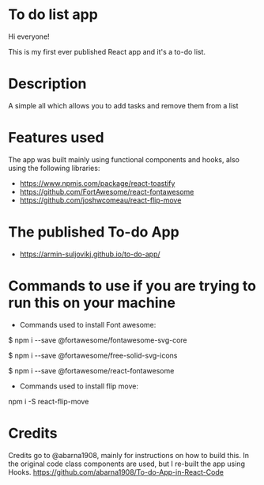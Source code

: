 # To do list app
Hi everyone!

This is my first ever published React app and it's a to-do list. 

# Description
A simple all which allows you to add tasks and remove them from a list

# Features used
The app was built mainly using functional components and hooks, also using the following libraries:
- https://www.npmjs.com/package/react-toastify
- https://github.com/FortAwesome/react-fontawesome
- https://github.com/joshwcomeau/react-flip-move

# The published To-do App
- https://armin-suljovikj.github.io/to-do-app/

# Commands to use if you are trying to run this on your machine

- Commands used to install Font awesome:

$ npm i --save @fortawesome/fontawesome-svg-core

$ npm i --save @fortawesome/free-solid-svg-icons

$ npm i --save @fortawesome/react-fontawesome

- Commands used to install flip move:

npm i -S react-flip-move

# Credits
Credits go to @abarna1908, mainly for instructions on how to build this. In the original code class components are used, but I re-built the app using Hooks.
https://github.com/abarna1908/To-do-App-in-React-Code 

